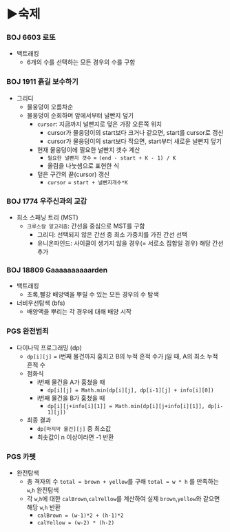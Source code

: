 # ▶숙제

### BOJ 6603 로또
- 백트래킹
  - 6개의 수를 선택하는 모든 경우의 수를 구함

### BOJ 1911 흙길 보수하기
- 그리디
  - 물웅덩이 오름차순
  - 물웅덩이 순회하며 앞에서부터 널빤지 덮기
    - `cursor`: 지금까지 널빤지로 덮은 가장 오른쪽 위치
      - cursor가 물웅덩이의 start보다 크거나 같으면, start를 cursor로 갱신
      - cursor가 물웅덩이의 start보다 작으면, start부터 새로운 널빤지 덮기
    - 현재 물웅덩이에 필요한 널빤지 갯수 계산
      - `필요한 널빤지 갯수` = `(end - start + K - 1) / K`
      - 올림을 나눗셈으로 표현한 식
    - 덮은 구간의 끝(cursor) 갱신
      - `cursor` = `start + 널빤지개수*K`

### BOJ 1774 우주신과의 교감
- 최소 스패닝 트리 (MST)
  - `크루스칼 알고리즘`: 간선을 중심으로 MST를 구함
    - 그리디: 선택되지 않은 간선 중 최소 가중치를 가진 간선 선택
    - 유니온파인드: 사이클이 생기지 않을 경우(= 서로소 집합일 경우) 해당 간선 추가

### BOJ 18809 Gaaaaaaaaaarden
- 백트래킹 
  - 초록,빨강 배양액을 뿌릴 수 있는 모든 경우의 수 탐색
- 너비우선탐색 (bfs)
  - 배양액을 뿌리는 각 경우에 대해 배양 시작

### PGS 완전범죄
- 다이나믹 프로그래밍 (dp)
  - `dp[i][j]` = i번째 물건까지 훔치고 B의 누적 흔적 수가 j일 때, A의 최소 누적 흔적 수
  - 점화식 
    - i번째 물건을 A가 훔쳤을 때 
      - `dp[i][j] = Math.min(dp[i][j], dp[i-1][j] + info[i][0])`
    - i번째 물건을 B가 훔쳤을 때
      - `dp[i][j+info[i][1]] = Math.min(dp[i][j+info[i][1]], dp[i-1][j])`
  - 최종 결과
    -  `dp[마지막 물건][j]` 중 최소값 
    - 최솟값이 n 이상이라면 -1 반환

### PGS 카펫
- 완전탐색
  - 총 격자의 수 `total = brown + yellow`를 구해 `total = w * h` 를 만족하는 `w`,`h` 완전탐색
  - 각 `w`,`h`에 대한 `calBrown`,`calYellow`를 계산하여 실제 `brown`,`yellow`와 같으면 해당 `w`,`h` 반환 
    - `calBrown = (w-1)*2 + (h-1)*2`
    - `calYellow = (w-2) * (h-2)`
      

### 

### 
